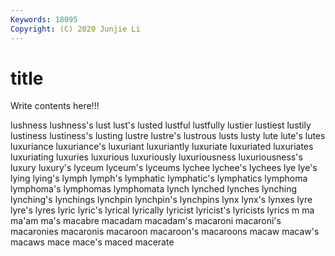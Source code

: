 ```yaml
---
Keywords: 18095
Copyright: (C) 2020 Junjie Li
---
```


# title

Write contents here!!!

lushness 
lushness's 
lust 
lust's 
lusted 
lustful 
lustfully 
lustier
lustiest 
lustily 
lustiness 
lustiness's 
lusting 
lustre 
lustre's 
lustrous 
lusts 
lusty
lute 
lute's 
lutes 
luxuriance 
luxuriance's 
luxuriant 
luxuriantly 
luxuriate 
luxuriated 
luxuriates
luxuriating 
luxuries 
luxurious 
luxuriously 
luxuriousness 
luxuriousness's 
luxury 
luxury's 
lyceum 
lyceum's
lyceums 
lychee 
lychee's 
lychees 
lye 
lye's 
lying 
lying's 
lymph 
lymph's
lymphatic 
lymphatic's 
lymphatics 
lymphoma 
lymphoma's 
lymphomas 
lymphomata 
lynch 
lynched 
lynches
lynching 
lynching's 
lynchings 
lynchpin 
lynchpin's 
lynchpins 
lynx 
lynx's 
lynxes 
lyre
lyre's 
lyres 
lyric 
lyric's 
lyrical 
lyrically 
lyricist 
lyricist's 
lyricists 
lyrics
m 
ma 
ma'am 
ma's 
macabre 
macadam 
macadam's 
macaroni 
macaroni's 
macaronies
macaronis 
macaroon 
macaroon's 
macaroons 
macaw 
macaw's 
macaws 
mace 
mace's 
maced
macerate 
